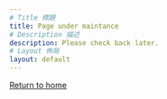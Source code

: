 ```yaml
---
# Title 標題
title: Page under maintance
# Description 描述
description: Please check back later.
# Layout 佈局
layout: default
---
```



[Return to home](https://ios7jbpro.github.io/GSI-Collection/)
